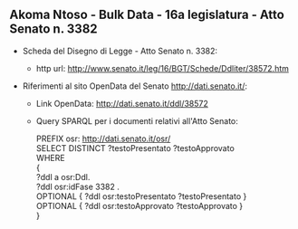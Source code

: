 ## Akoma Ntoso - Bulk Data - 16a legislatura - Atto Senato n. 3382 ##

* Scheda del Disegno di Legge - Atto Senato n. 3382:
	* http url: http://www.senato.it/leg/16/BGT/Schede/Ddliter/38572.htm

* Riferimenti al sito OpenData del Senato http://dati.senato.it/:
	* Link OpenData: http://dati.senato.it/ddl/38572
	* Query SPARQL per i documenti relativi all'Atto Senato:

        PREFIX osr: <http://dati.senato.it/osr/>  
		SELECT DISTINCT ?testoPresentato ?testoApprovato  
		WHERE  
		{  
		    ?ddl a osr:Ddl.  
		    ?ddl osr:idFase 3382 .  
		    OPTIONAL { ?ddl osr:testoPresentato ?testoPresentato }  
		    OPTIONAL { ?ddl osr:testoApprovato ?testoApprovato }  
		}
		